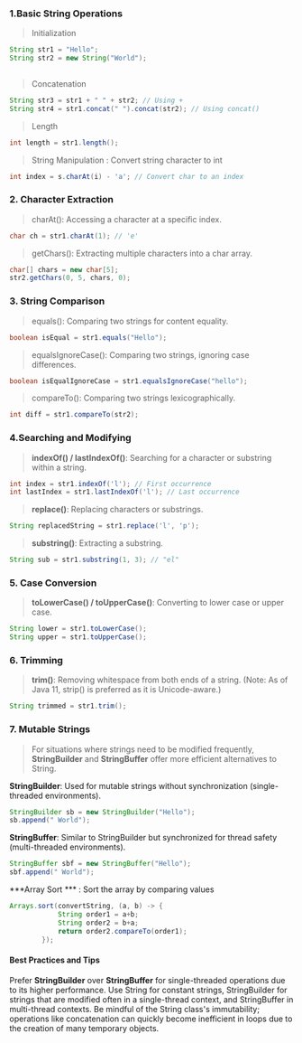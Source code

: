 ### 1.Basic String Operations
> Initialization
```java
String str1 = "Hello";
String str2 = new String("World");
 
```
>Concatenation
```java
String str3 = str1 + " " + str2; // Using +
String str4 = str1.concat(" ").concat(str2); // Using concat()
```
>Length
```java
int length = str1.length();
```
>String Manipulation : Convert string character to int
```java
int index = s.charAt(i) - 'a'; // Convert char to an index
```
### 2. Character Extraction
>charAt(): Accessing a character at a specific index.
```java
char ch = str1.charAt(1); // 'e'
```
>getChars(): Extracting multiple characters into a char array.
```java
char[] chars = new char[5];
str2.getChars(0, 5, chars, 0);
```
### 3. String Comparison
>equals(): Comparing two strings for content equality.
```java
boolean isEqual = str1.equals("Hello");
```
>equalsIgnoreCase(): Comparing two strings, ignoring case differences.
```java
boolean isEqualIgnoreCase = str1.equalsIgnoreCase("hello");
```
>compareTo(): Comparing two strings lexicographically.
```java
int diff = str1.compareTo(str2);
```
### 4.Searching and Modifying
>**indexOf() / lastIndexOf()**: Searching for a character or substring within a string.
```java
int index = str1.indexOf('l'); // First occurrence
int lastIndex = str1.lastIndexOf('l'); // Last occurrence
```
>**replace()**: Replacing characters or substrings.
```java
String replacedString = str1.replace('l', 'p');
```
>**substring()**: Extracting a substring.
```java
String sub = str1.substring(1, 3); // "el"
```
### 5. Case Conversion
>**toLowerCase() / toUpperCase()**: Converting to lower case or upper case.
```java
String lower = str1.toLowerCase();
String upper = str1.toUpperCase();
```
### 6. Trimming
>**trim()**: Removing whitespace from both ends of a string. (Note: As of Java 11, strip() is preferred as it is Unicode-aware.)
```java
String trimmed = str1.trim();
```
### 7. Mutable Strings
>For situations where strings need to be modified frequently, **StringBuilder** and **StringBuffer** offer more efficient alternatives to String.

**StringBuilder**: Used for mutable strings without synchronization (single-threaded environments).
```java
StringBuilder sb = new StringBuilder("Hello");
sb.append(" World");
```
**StringBuffer**: Similar to StringBuilder but synchronized for thread safety (multi-threaded environments).
```java
StringBuffer sbf = new StringBuffer("Hello");
sbf.append(" World");
```
***Array Sort *** : Sort the array by comparing values
```java
Arrays.sort(convertString, (a, b) -> {
            String order1 = a+b;
            String order2 = b+a;
            return order2.compareTo(order1);
        });
```
#### Best Practices and Tips
Prefer **StringBuilder** over **StringBuffer** for single-threaded operations due to its higher performance.
Use String for constant strings, StringBuilder for strings that are modified often in a single-thread context, and StringBuffer in multi-thread contexts.
Be mindful of the String class's immutability; operations like concatenation can quickly become inefficient in loops due to the creation of many temporary objects.
